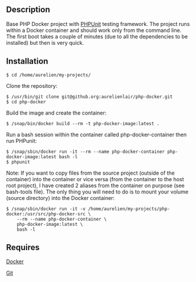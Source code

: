 ## Description
Base PHP Docker project with [PHPUnit](https://phpunit.de/) testing framework.
The project runs within a Docker container and should work only from the command line.
The first boot takes a couple of minutes (due to all the dependencies to be installed)
but then is very quick.

## Installation

```
$ cd /home/aurelien/my-projects/
```

Clone the repository:

```
$ /usr/bin/git clone git@github.org:aurelienlair/php-docker.git 
$ cd php-docker
``` 

Build the image and create the container:

```
$ /snap/bin/docker build --rm -t php-docker-image:latest .
```

Run a bash session within the container called php-docker-container then run PHPunit:

```
$ /snap/sbin/docker run -it --rm --name php-docker-container php-docker-image:latest bash -l
$ phpunit
```

Note:
If you want to copy files from the source project (outside of the container) into
the container or vice versa (from the container to the host root project), I have
created 2 aliases from the container on purpose (see bash-tools file).
The only thing you will need to do is to mount your volume (source directory) into 
the Docker container:
```
$ /snap/sbin/docker run -it -v /home/aurelien/my-projects/php-docker:/usr/src/php-docker-src \
    --rm --name php-docker-container \
    php-docker-image:latest \
    bash -l
```
## Requires
[Docker](https://docs.docker.com/install/linux/docker-ce/ubuntu/) 

[Git](https://git-scm.com/) 
